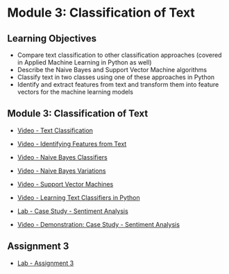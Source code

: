 # Module 3: Classification of Text

## Learning Objectives

- Compare text classification to other classification approaches (covered in Applied Machine Learning in Python as well)
- Describe the Naive Bayes and Support Vector Machine algorithms
- Classify text in two classes using one of these approaches in Python
- Identify and extract features from text and transform them into feature vectors for the machine learning models

## Module 3: Classification of Text

- [Video - Text Classification](https://www.coursera.org/learn/python-text-mining/lecture/H05Dd/text-classification)

- [Video - Identifying Features from Text](https://www.coursera.org/learn/python-text-mining/lecture/8nUhf/identifying-features-from-text)

- [Video - Naive Bayes Classifiers](https://www.coursera.org/learn/python-text-mining/lecture/zV9nP/naive-bayes-classifiers)

- [Video - Naive Bayes Variations](https://www.coursera.org/learn/python-text-mining/lecture/LX8Bw/naive-bayes-variations)

- [Video - Support Vector Machines](https://www.coursera.org/learn/python-text-mining/lecture/e5cEj/support-vector-machines)

- [Video - Learning Text Classifiers in Python](https://www.coursera.org/learn/python-text-mining/lecture/GaNec/learning-text-classifiers-in-python)

- [Lab - Case Study - Sentiment Analysis](./Labs/Case%20Study%20-%20Sentiment%20Analysis.ipynb)

- [Video - Demonstration: Case Study - Sentiment Analysis](https://www.coursera.org/learn/python-text-mining/lecture/MJ7g3/demonstration-case-study-sentiment-analysis)

## Assignment 3

- [Lab - Assignment 3](./Labs/Assignment%203.ipynb)